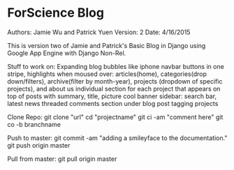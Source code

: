 # ForScience Blog
Authors: Jamie Wu and Patrick Yuen
Version: 2
Date: 4/16/2015

This is version two of Jamie and Patrick's Basic Blog in Django using Google App Engine with Django Non-Rel.

Stuff to work on:
Expanding blog bubbles like iphone
navbar buttons in one stripe, highlights when moused over: articles(home), categories(drop down/filters), archive(filter by month-year), projects (dropdown of specific projects), and about us
individual section for each project that appears on top of posts with summary, title, picture
cool banner
sidebar: search bar, latest news
threaded comments section under blog post
tagging projects

Clone Repo:
git clone "url"
cd "projectname"
git ci -am "comment here"
git co -b branchname

Push to master:
git commit -am "adding a smileyface to the documentation."
git push origin master

Pull from master:
git pull origin master
